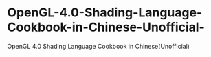 # OpenGL-4.0-Shading-Language-Cookbook-in-Chinese-Unofficial-
OpenGL 4.0 Shading Language Cookbook in Chinese(Unofficial)
